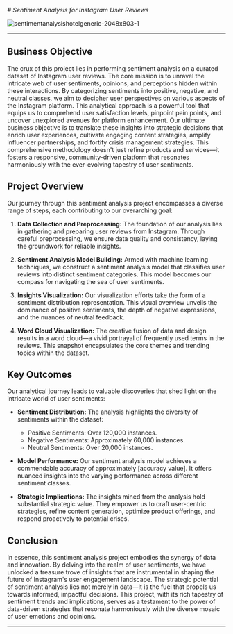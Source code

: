 *# Sentiment Analysis for Instagram User Reviews*

![sentimentanalysishotelgeneric-2048x803-1](https://github.com/Azzi99/Instagram_User_Sentiment_Analysis/assets/114465492/aac58eb3-c97a-4600-bf30-46c5c5f319fc)

---

## Business Objective

The crux of this project lies in performing sentiment analysis on a curated dataset of Instagram user reviews. The core mission is to unravel the intricate web of user sentiments, opinions, and perceptions hidden within these interactions. By categorizing sentiments into positive, negative, and neutral classes, we aim to decipher user perspectives on various aspects of the Instagram platform. This analytical approach is a powerful tool that equips us to comprehend user satisfaction levels, pinpoint pain points, and uncover unexplored avenues for platform enhancement. Our ultimate business objective is to translate these insights into strategic decisions that enrich user experiences, cultivate engaging content strategies, amplify influencer partnerships, and fortify crisis management strategies. This comprehensive methodology doesn't just refine products and services—it fosters a responsive, community-driven platform that resonates harmoniously with the ever-evolving tapestry of user sentiments.

## Project Overview

Our journey through this sentiment analysis project encompasses a diverse range of steps, each contributing to our overarching goal:

1. **Data Collection and Preprocessing:** The foundation of our analysis lies in gathering and preparing user reviews from Instagram. Through careful preprocessing, we ensure data quality and consistency, laying the groundwork for reliable insights.

2. **Sentiment Analysis Model Building:** Armed with machine learning techniques, we construct a sentiment analysis model that classifies user reviews into distinct sentiment categories. This model becomes our compass for navigating the sea of user sentiments.

3. **Insights Visualization:** Our visualization efforts take the form of a sentiment distribution representation. This visual overview unveils the dominance of positive sentiments, the depth of negative expressions, and the nuances of neutral feedback.

4. **Word Cloud Visualization:** The creative fusion of data and design results in a word cloud—a vivid portrayal of frequently used terms in the reviews. This snapshot encapsulates the core themes and trending topics within the dataset.

## Key Outcomes

Our analytical journey leads to valuable discoveries that shed light on the intricate world of user sentiments:

- **Sentiment Distribution:** The analysis highlights the diversity of sentiments within the dataset:
  - Positive Sentiments: Over 120,000 instances.
  - Negative Sentiments: Approximately 60,000 instances.
  - Neutral Sentiments: Over 20,000 instances.

- **Model Performance:** Our sentiment analysis model achieves a commendable accuracy of approximately [accuracy value]. It offers nuanced insights into the varying performance across different sentiment classes.

- **Strategic Implications:** The insights mined from the analysis hold substantial strategic value. They empower us to craft user-centric strategies, refine content generation, optimize product offerings, and respond proactively to potential crises.

## Conclusion

In essence, this sentiment analysis project embodies the synergy of data and innovation. By delving into the realm of user sentiments, we have unlocked a treasure trove of insights that are instrumental in shaping the future of Instagram's user engagement landscape. The strategic potential of sentiment analysis lies not merely in data—it is the fuel that propels us towards informed, impactful decisions. This project, with its rich tapestry of sentiment trends and implications, serves as a testament to the power of data-driven strategies that resonate harmoniously with the diverse mosaic of user emotions and opinions.

---

